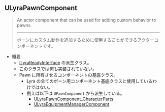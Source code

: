 ## ULyraPawnComponent

> An actor component that can be used for adding custom behavior to pawns.  
> 
> ----
> ポーンにカスタム動作を追加するために使用することができるアクターコンポーネントです。  

* 概要
	* [ILyraReadyInterface] の派生クラス。
	* このクラスでは何も実装されていない。
	* Pawn に所有させるコンポーネントの基底クラス。
		* Lyra の全てのポーン用コンポーネント基底クラスと使用しているわけではない。
		* 例えば以下は `UPawnComponent` から派生している。
			* [ULyraPawnComponent_CharacterParts]
			* [ULyraEquipmentManagerComponent]




<!--- ページ内のリンク --->

<!--- 自前の画像へのリンク --->

<!--- generated --->
[ULyraEquipmentManagerComponent]: ../../Lyra/Etc/ULyraEquipmentManagerComponent.md#ulyraequipmentmanagercomponent
[ULyraPawnComponent_CharacterParts]: ../../Lyra/Etc/ULyraPawnComponent_CharacterParts.md#ulyrapawncomponent_characterparts
[ILyraReadyInterface]: ../../Lyra/GameplayAbility/ILyraReadyInterface.md#ilyrareadyinterface
